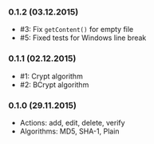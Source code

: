 ### 0.1.2 (03.12.2015)

* #3: Fix `getContent()` for empty file
* #5: Fixed tests for Windows line break

### 0.1.1 (02.12.2015)

* #1: Crypt algorithm
* #2: BCrypt algorithm

### 0.1.0 (29.11.2015)

* Actions: add, edit, delete, verify
* Algorithms: MD5, SHA-1, Plain
